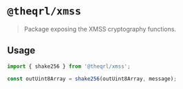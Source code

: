 # `@theqrl/xmss`

> Package exposing the XMSS cryptography functions.

## Usage

```js
import { shake256 } from '@theqrl/xmss';

const outUint8Array = shake256(outUint8Array, message);
```
